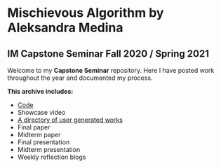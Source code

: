 # Mischievous Algorithm by Aleksandra Medina
## IM Capstone Seminar Fall 2020 / Spring 2021

Welcome to my **Capstone Seminar** repository. Here I have posted work throughout the year and 
documented my process.

<b>This archive includes:</b>
- [Code](https://github.com/aleksandramedina/Capstone-Seminar/tree/master/Code)
- Showcase video
- [A directory of user generated works](https://github.com/aleksandramedina/Capstone-Seminar/tree/master/User%20Experiences%20in%20Images)
- Final paper
- Midterm paper
- Final presentation
- Midterm presentation
- Weekly reflection blogs
